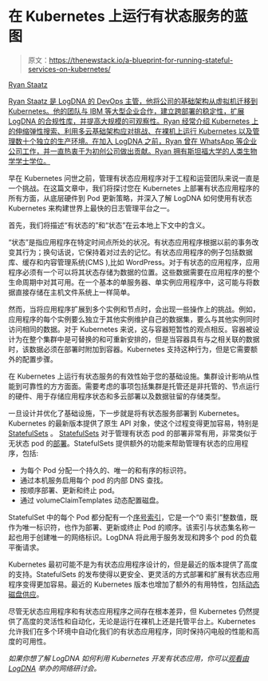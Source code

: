 # 在 Kubernetes 上运行有状态服务的蓝图

> 原文：<https://thenewstack.io/a-blueprint-for-running-stateful-services-on-kubernetes/>

[](https://www.linkedin.com/in/rcstaatz/)

[Ryan Staatz](https://www.linkedin.com/in/rcstaatz/)

[Ryan Staatz 是 LogDNA 的 DevOps 主管，他将公司的基础架构从虚拟机迁移到 Kubernetes。他的团队与 IBM 等大型企业合作，建立跨部署的稳定性，扩展 LogDNA 的合规性库，并提高大规模的可观察性。Ryan 经常介绍 Kubernetes 上的伸缩弹性搜索、利用多云基础架构应对挑战、在裸机上运行 Kubernetes 以及管理数十个独立的生产环境。在加入 LogDNA 之前，Ryan 曾在 WhatsApp 等企业公司工作，并一直热衷于为初创公司做出贡献。Ryan 拥有斯坦福大学的人类生物学学士学位。](https://www.linkedin.com/in/rcstaatz/)

[](https://www.linkedin.com/in/rcstaatz/)[](https://www.linkedin.com/in/rcstaatz/)

早在 Kubernetes 问世之前，管理有状态应用程序对于工程和运营团队来说一直是一个挑战。在这篇文章中，我们将探讨您在 Kubernetes 上部署有状态应用程序的所有方面，从底层硬件到 Pod 更新策略，并深入了解 LogDNA 如何使用有状态 Kubernetes 来构建世界上最快的日志管理平台之一。

首先，我们将描述“有状态的”和“状态”在云本地上下文中的含义。

“状态”是指应用程序在特定时间点所处的状况。有状态应用程序根据以前的事务改变其行为；换句话说，它保持着对过去的记忆。有状态应用程序的例子包括数据库、缓存和内容管理系统(CMS ),比如 WordPress。对于有状态的应用程序，应用程序必须有一个可以将其状态存储为数据的位置。这些数据需要在应用程序的整个生命周期中对其可用。在一个基本的单服务器、单实例应用程序中，这可能与将数据直接存储在主机文件系统上一样简单。

然而，当将应用程序扩展到多个实例和节点时，会出现一些操作上的挑战。例如，应用程序的每个实例要么独立于其他实例维护自己的数据集，要么与其他实例同时访问相同的数据。对于 Kubernetes 来说，这与容器短暂性的观点相反。容器被设计为在整个集群中是可替换的和可重新安排的，但是当容器具有与之相关联的数据时，该数据必须在部署时附加到容器。Kubernetes 支持这种行为，但是它需要额外的配置步骤。

在 Kubernetes 上运行有状态服务的有效性始于您的基础设施。集群设计影响从性能到可靠性的方方面面。需要考虑的事项包括集群是托管还是非托管的、节点运行的硬件、用于存储应用程序状态和多云部署以及数据驻留的存储类型。

一旦设计并优化了基础设施，下一步就是将有状态服务部署到 Kubernetes。Kubernetes 的最新版本提供了原生 API 对象，使这个过程变得更加容易，特别是 [StatefulSets](https://kubernetes.io/docs/concepts/workloads/controllers/statefulset/) 。 [StatefulSets](https://kubernetes.io/docs/concepts/workloads/controllers/statefulset/) 对于管理有状态 pod 的部署非常有用，非常类似于无状态 pod 的[部署](https://kubernetes.io/docs/concepts/workloads/controllers/deployment/)。StatefulSets 提供额外的功能来帮助管理有状态的应用程序，包括:

*   为每个 Pod 分配一个持久的、唯一的和有序的标识符。
*   通过本机服务启用每个 pod 的内部 DNS 查找。
*   按顺序部署、更新和终止 pod。
*   通过 volumeClaimTemplates 动态配置磁盘。

StatefulSet 中的每个 Pod 都分配有一个[序号索引](https://kubernetes.io/docs/concepts/workloads/controllers/statefulset/#pod-identity)，它是一个“0 索引”整数值，既作为唯一标识符，也作为部署、更新或终止 Pod 的顺序。该索引与状态集名称一起也用于创建唯一的网络标识。LogDNA 将此用于服务发现和跨多个 pod 的负载平衡请求。

Kubernetes 最初可能不是为有状态应用程序设计的，但是最近的版本提供了高度的支持。StatefulSets 的发布使得以更安全、更灵活的方式部署和扩展有状态应用程序变得更加容易。最近的 Kubernetes 版本也增加了额外的有用特性，包括[动态磁盘供应](https://kubernetes.io/docs/concepts/storage/dynamic-provisioning/)。

尽管无状态应用程序和有状态应用程序之间存在根本差异，但 Kubernetes 仍然提供了高度的灵活性和自动化，无论是运行在裸机上还是托管平台上。Kubernetes 允许我们在多个环境中自动化我们的有状态应用程序，同时保持闪电般的性能和高度的可用性。

*如果你想了解 LogDNA 如何利用 Kubernetes 开发有状态应用，你可以[观看由](https://go.logdna.com/running-stateful-services-on-kubernetes) [LogDNA](https://logdna.com/) 举办的网络研讨会。*

<svg xmlns:xlink="http://www.w3.org/1999/xlink" viewBox="0 0 68 31" version="1.1"><title>Group</title> <desc>Created with Sketch.</desc></svg>